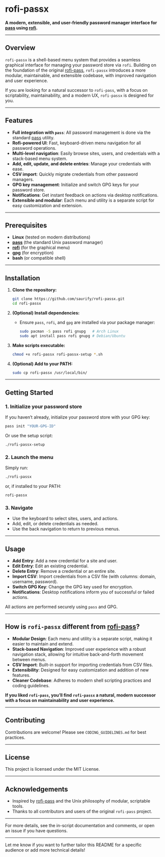 # rofi-passx

**A modern, extensible, and user-friendly password manager interface for [pass](https://www.passwordstore.org/) using [rofi](https://github.com/davatorium/rofi).**

---

## Overview

`rofi-passx` is a shell-based menu system that provides a seamless graphical interface for managing your password store via `rofi`. Building on the foundation of the original [rofi-pass](https://github.com/carnager/rofi-pass), `rofi-passx` introduces a more modular, maintainable, and extensible codebase, with improved navigation and user experience.

If you are looking for a natural successor to `rofi-pass`, with a focus on scriptability, maintainability, and a modern UX, `rofi-passx` is designed for you.

---

## Features

- **Full integration with `pass`**: All password management is done via the standard [pass](https://www.passwordstore.org/) utility.
- **Rofi-powered UI**: Fast, keyboard-driven menu navigation for all password operations.
- **Multi-level navigation**: Easily browse sites, users, and credentials with a stack-based menu system.
- **Add, edit, update, and delete entries**: Manage your credentials with ease.
- **CSV import**: Quickly migrate credentials from other password managers.
- **GPG key management**: Initialize and switch GPG keys for your password store.
- **Notifications**: Get instant feedback on actions via desktop notifications.
- **Extensible and modular**: Each menu and utility is a separate script for easy customization and extension.

---

## Prerequisites

- **Linux** (tested on modern distributions)
- **[pass](https://www.passwordstore.org/)** (the standard Unix password manager)
- **[rofi](https://github.com/davatorium/rofi)** (for the graphical menu)
- **gpg** (for encryption)
- **bash** (or compatible shell)

---

## Installation

1. **Clone the repository:**
   ```sh
   git clone https://github.com/saurify/rofi-passx.git
   cd rofi-passx
   ```

2. **(Optional) Install dependencies:**
   - Ensure `pass`, `rofi`, and `gpg` are installed via your package manager:
     ```sh
     sudo pacman -S pass rofi gnupg   # Arch Linux
     sudo apt install pass rofi gnupg # Debian/Ubuntu
     ```

3. **Make scripts executable:**
   ```sh
   chmod +x rofi-passx rofi-passx-setup *.sh
   ```

4. **(Optional) Add to your PATH:**
   ```sh
   sudo cp rofi-passx /usr/local/bin/
   ```

---

## Getting Started

### 1. Initialize your password store

If you haven’t already, initialize your password store with your GPG key:
```sh
pass init "YOUR-GPG-ID"
```
Or use the setup script:
```sh
./rofi-passx-setup
```

### 2. Launch the menu

Simply run:
```sh
./rofi-passx
```
or, if installed to your PATH:
```sh
rofi-passx
```

### 3. Navigate

- Use the keyboard to select sites, users, and actions.
- Add, edit, or delete credentials as needed.
- Use the back navigation to return to previous menus.

---

## Usage

- **Add Entry**: Add a new credential for a site and user.
- **Edit Entry**: Edit an existing credential.
- **Delete Entry**: Remove a credential or an entire site.
- **Import CSV**: Import credentials from a CSV file (with columns: domain, username, password).
- **Switch GPG Key**: Change the GPG key used for encryption.
- **Notifications**: Desktop notifications inform you of successful or failed actions.

All actions are performed securely using `pass` and GPG.

---

## How is `rofi-passx` different from [rofi-pass](https://github.com/carnager/rofi-pass)?

- **Modular Design**: Each menu and utility is a separate script, making it easier to maintain and extend.
- **Stack-based Navigation**: Improved user experience with a robust navigation stack, allowing for intuitive back-and-forth movement between menus.
- **CSV Import**: Built-in support for importing credentials from CSV files.
- **Extensibility**: Designed for easy customization and addition of new features.
- **Cleaner Codebase**: Adheres to modern shell scripting practices and coding guidelines.

**If you liked `rofi-pass`, you’ll find `rofi-passx` a natural, modern successor with a focus on maintainability and user experience.**

---

## Contributing

Contributions are welcome! Please see `CODING_GUIDELINES.md` for best practices.

---

## License

This project is licensed under the MIT License.

---

## Acknowledgements

- Inspired by [rofi-pass](https://github.com/carnager/rofi-pass) and the Unix philosophy of modular, scriptable tools.
- Thanks to all contributors and users of the original `rofi-pass` project.

---

For more details, see the in-script documentation and comments, or open an issue if you have questions.

---

Let me know if you want to further tailor this README for a specific audience or add more technical details!